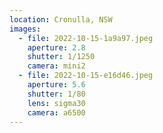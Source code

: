 ```yaml
---
location: Cronulla, NSW
images:
  - file: 2022-10-15-1a9a97.jpeg
    aperture: 2.8
    shutter: 1/1250
    camera: mini2
  - file: 2022-10-15-e16d46.jpeg
    aperture: 5.6
    shutter: 1/80
    lens: sigma30
    camera: a6500
---
```

